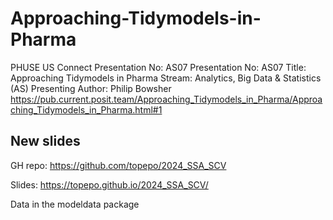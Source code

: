 # Approaching-Tidymodels-in-Pharma
PHUSE US Connect Presentation No: AS07
Presentation No: AS07
Title: Approaching Tidymodels in Pharma
Stream: Analytics, Big Data & Statistics (AS)
Presenting Author: Philip Bowsher
https://pub.current.posit.team/Approaching_Tidymodels_in_Pharma/Approaching_Tidymodels_in_Pharma.html#1

## New slides

GH repo: https://github.com/topepo/2024_SSA_SCV
 
Slides: https://topepo.github.io/2024_SSA_SCV/
 
Data in the modeldata package
